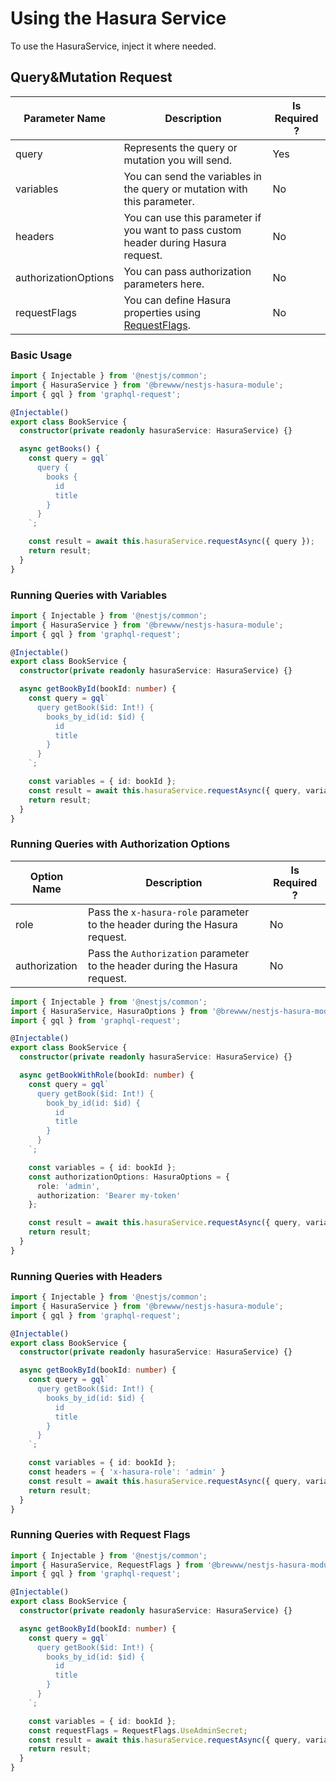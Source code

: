 # Using the Hasura Service

To use the HasuraService, inject it where needed.

## Query&Mutation Request

| Parameter Name       | Description                                                                          | Is Required ? |
|----------------------|--------------------------------------------------------------------------------------|---------------|
| query                | Represents the query or mutation you will send.                                      | Yes           |
| variables            | You can send the variables in the query or mutation with this parameter.             | No            |
| headers              | You can use this parameter if you want to pass custom header during Hasura request.  | No            |
| authorizationOptions | You can pass authorization parameters here.                                          | No            |
| requestFlags         | You can define Hasura properties using [RequestFlags](https://github.com/BrewInteractive/nestjs-hasura-module/blob/main/src/models/request-flags.ts).   | No            |


### Basic Usage
```ts
import { Injectable } from '@nestjs/common';
import { HasuraService } from '@brewww/nestjs-hasura-module';
import { gql } from 'graphql-request';

@Injectable()
export class BookService {
  constructor(private readonly hasuraService: HasuraService) {}

  async getBooks() {
    const query = gql`
      query {
        books {
          id
          title
        }
      }
    `;

    const result = await this.hasuraService.requestAsync({ query });
    return result;
  }
}
```

### Running Queries with Variables

```ts
import { Injectable } from '@nestjs/common';
import { HasuraService } from '@brewww/nestjs-hasura-module';
import { gql } from 'graphql-request';

@Injectable()
export class BookService {
  constructor(private readonly hasuraService: HasuraService) {}

  async getBookById(bookId: number) {
    const query = gql`
      query getBook($id: Int!) {
        books_by_id(id: $id) {
          id
          title
        }
      }
    `;

    const variables = { id: bookId };
    const result = await this.hasuraService.requestAsync({ query, variables });
    return result;
  }
}
```

### Running Queries with Authorization Options

| Option Name               | Description                                                                         | Is Required ? |
|---------------------------|-------------------------------------------------------------------------------------|---------------|
| role                      | Pass the `x-hasura-role` parameter to the header during the Hasura request.         | No            |
| authorization             | Pass the `Authorization` parameter to the header during the Hasura request.         | No            |

```ts
import { Injectable } from '@nestjs/common';
import { HasuraService, HasuraOptions } from '@brewww/nestjs-hasura-module';
import { gql } from 'graphql-request';

@Injectable()
export class BookService {
  constructor(private readonly hasuraService: HasuraService) {}

  async getBookWithRole(bookId: number) {
    const query = gql`
      query getBook($id: Int!) {
        book_by_id(id: $id) {
          id
          title
        }
      }
    `;

    const variables = { id: bookId };
    const authorizationOptions: HasuraOptions = {
      role: 'admin',
      authorization: 'Bearer my-token'
    };

    const result = await this.hasuraService.requestAsync({ query, variables, authorizationOptions });
    return result;
  }
}

```

### Running Queries with Headers

```ts
import { Injectable } from '@nestjs/common';
import { HasuraService } from '@brewww/nestjs-hasura-module';
import { gql } from 'graphql-request';

@Injectable()
export class BookService {
  constructor(private readonly hasuraService: HasuraService) {}

  async getBookById(bookId: number) {
    const query = gql`
      query getBook($id: Int!) {
        books_by_id(id: $id) {
          id
          title
        }
      }
    `;

    const variables = { id: bookId };
    const headers = { 'x-hasura-role': 'admin' }
    const result = await this.hasuraService.requestAsync({ query, variables, headers });
    return result;
  }
}
```

### Running Queries with Request Flags

```ts
import { Injectable } from '@nestjs/common';
import { HasuraService, RequestFlags } from '@brewww/nestjs-hasura-module';
import { gql } from 'graphql-request';

@Injectable()
export class BookService {
  constructor(private readonly hasuraService: HasuraService) {}

  async getBookById(bookId: number) {
    const query = gql`
      query getBook($id: Int!) {
        books_by_id(id: $id) {
          id
          title
        }
      }
    `;

    const variables = { id: bookId };
    const requestFlags = RequestFlags.UseAdminSecret;
    const result = await this.hasuraService.requestAsync({ query, variables, requestFlags });
    return result;
  }
}
```